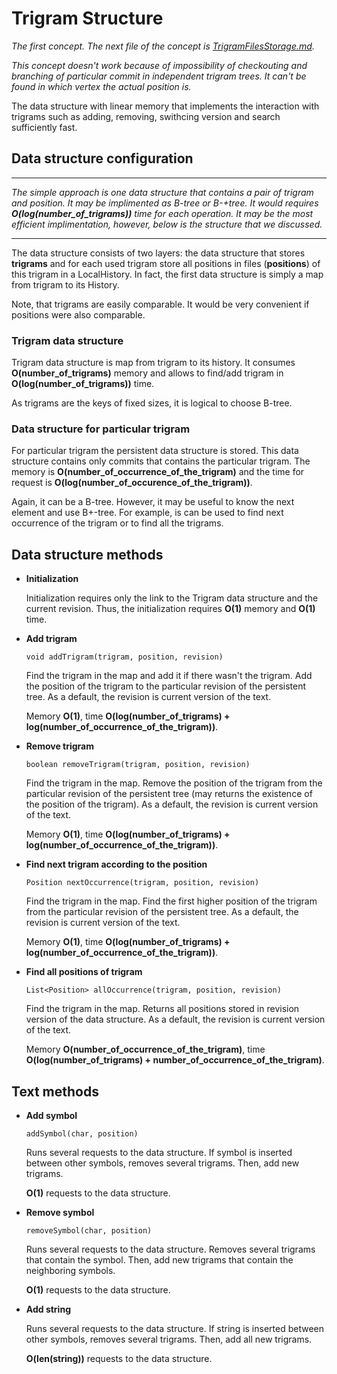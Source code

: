 # Trigram Structure

*The first concept. The next file of the concept is [TrigramFilesStorage.md](https://github.com/SuduIDE/persistent-ide-caches/blob/main/TrigramFilesStorage.md).*

*This concept doesn't work because of impossibility of checkouting and branching of particular commit in independent trigram trees. It can't be found in which vertex the actual position is.*

The data structure with linear memory that implements the interaction with trigrams such as adding, removing, swithcing version and search sufficiently fast.

## Data structure configuration

---

*The simple approach is one data structure that contains a pair of trigram and position. It may be implimented as B-tree or B-+tree. It would requires **O(log(number_of_trigrams))** time for each operation. It may be the most efficient implimentation, however, below is the structure that we discussed.*

---

The data structure consists of two layers: the data structure that stores **trigrams** and for each used trigram store all positions in files (**positions**) of this trigram in a LocalHistory. In fact, the first data structure is simply a map from trigram to its History.

Note, that trigrams are easily comparable. It would be very convenient if positions were also comparable.

### Trigram data structure

Trigram data structure is map from trigram to its history. It consumes **O(number_of_trigrams)** memory and allows to find/add trigram in **O(log(number_of_trigrams))** time.

As trigrams are the keys of fixed sizes, it is logical to choose B-tree.

### Data structure for particular trigram

For particular trigram the persistent data structure is stored. This data structure contains only commits that contains the particular trigram. The memory is **O(number_of_occurrence_of_the_trigram)** and the time for request is **O(log(number_of_occurence_of_the_trigram))**.

Again, it can be a B-tree. However, it may be useful to know the next element and use B+-tree. For example, is can be used to find next occurrence of the trigram or to find all the trigrams.

## Data structure methods

* **Initialization**
	
	Initialization requires only the link to the Trigram data structure and the current revision. Thus, the initialization requires **O(1)** memory and **O(1)** time.

* **Add trigram** 

	`void addTrigram(trigram, position, revision)`
	
	Find the trigram in the map and add it if there wasn't the trigram. Add the position of the trigram to the particular revision of the persistent tree. As a default, the revision is current version of the text.
	
	Memory **O(1)**, time **O(log(number_of_trigrams) + log(number_of_occurrence_of_the_trigram))**.
	
* **Remove trigram**

	`boolean removeTrigram(trigram, position, revision)`
	
	Find the trigram in the map. Remove the position of the trigram from the particular revision of the persistent tree (may returns the existence of the position of the trigram). As a default, the revision is current version of the text.
	
	Memory **O(1)**, time **O(log(number_of_trigrams) + log(number_of_occurrence_of_the_trigram))**.
	
* **Find next trigram according to the position**

	`Position nextOccurrence(trigram, position, revision)`

	Find the trigram in the map. Find the first higher position of the trigram from the particular revision of the persistent tree. As a default, the revision is current version of the text.

	Memory **O(1)**, time **O(log(number_of_trigrams) + log(number_of_occurrence_of_the_trigram))**.

* **Find all positions of trigram**

	`List<Position> allOccurrence(trigram, position, revision)`
	
	Find the trigram in the map. Returns all positions stored in revision version of the data structure. As a default, the revision is current version of the text.
	
	Memory **O(number_of_occurrence_of_the_trigram)**, time **O(log(number_of_trigrams) + number_of_occurrence_of_the_trigram)**.

## Text methods

* **Add symbol**

	`addSymbol(char, position)`
	
	Runs several requests to the data structure. If symbol is inserted between other symbols, removes several trigrams. Then, add new trigrams.
	
	**O(1)** requests to the data structure.
	
* **Remove symbol**

	`removeSymbol(char, position)`
	
	Runs several requests to the data structure. Removes several trigrams that contain the symbol. Then, add new trigrams that contain the neighboring symbols.
		
	**O(1)** requests to the data structure.
	
* **Add string**

	Runs several requests to the data structure. If string is inserted between other symbols, removes several trigrams. Then, add all new trigrams.
	
	**O(len(string))** requests to the data structure.